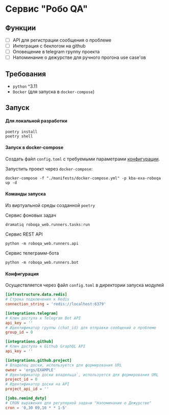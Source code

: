 # Сервис "Робо QA"

## Функции

- [ ] API для регистрации сообщения о проблеме
- [ ] Интеграция с беклогом на github
- [ ] Оповещение в telegram группу проекта
- [ ] Напоминание о дежурстве для ручного прогона use case'ов

## Требования

- `python` ^3.11
- `Docker` (для запуска в `docker-compose`)

## Запуск

#### Для локальной разработки

```shell
poetry install
poetry shell
```

#### Запуск в docker-compose

Создать файл `config.toml` с требуемыми параметрами [конфигурации](#конфигурация).

Запустить проект через `docker-compose`:

```shell
docker-compose -f "./manifests/docker-compose.yml" -p kba-exa-roboqa up -d
```

#### Команды запуска

Из виртуальной среды созданной `poetry`

Сервис фоновых задач

```shell
dramatiq roboqa_web.runners.tasks:run
````

Сервис REST API

```shell
python -m roboqa_web.runners.api
```

Сервис телеграмм-бота

```shell
python -m roboqa_web.runners.bot
```

#### Конфигурация

Осуществляется через файл `config.toml` в директории запуска модулей

```toml
[infrastructure.data.redis]
# Строка подключения к Redis
connection_string = 'redis://localhost:6379'

[integrations.telegram]
# Ключ доступа к Telegram Bot API
api_key = ''
# Идентификатор группы (chat_id) для отправки сообщений о проблеме
group_id = 0

[integrations.github]
# Ключ доступа к Github GraphQL API
api_key = ''

[integrations.github.project]
# Владелец доски, используется для формирования URL
owner = 'orgs/EXAMPLE'
# Идентификатор доски владельца`, используется для формирования URL
project_id = 0
# Идентификатор доски на API 
project_api_id = ''

[jobs.remind_duty]
# CRON выражения для регулярной задачи "Напоминание о Дежурстве"
cron = '0,30 09,16 * * 1-5'
```
